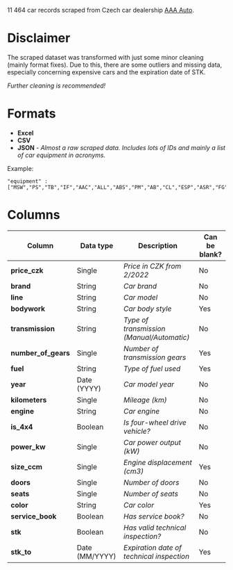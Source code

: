 11 464 car records scraped from Czech car dealership [AAA Auto](https://www.aaaauto.cz).

# Disclaimer

The scraped dataset was transformed with just some minor cleaning (mainly format fixes).
Due to this, there are some outliers and missing data, especially concerning expensive cars and the expiration date of STK. 

*Further cleaning is recommended!*

# Formats
* **Excel**
* **CSV**
* **JSON** - *Almost a raw scraped data. Includes lots of IDs and mainly a list of car equipment in acronyms.*

Example:
```
"equipment" : ["MSW","PS","TB","IF","AAC","ALL","ABS","PM","AB","CL","ESP","ASR","FG","ST","PW","COMP","XXX"]
```
# Columns

| Column | Data type | Description | Can be blank? |
| ------------- | ------------- |------------- |------------- |
| **price_czk**	| Single | *Price in CZK from 2/2022* | No |
| **brand**	| String | *Car brand* | No |
| **line**	| String | *Car model* | No |
| **bodywork**	| String | *Car body style*	| Yes |
| **transmission**	| String | *Type of transmission (Manual/Automatic)* | No |
| **number_of_gears**	| Single | *Number of transmission gears*	| Yes |
| **fuel**	| String | *Type of fuel used* | Yes |
| **year**	| Date (YYYY) | *Car model year* | No |
| **kilometers**	| Single | *Mileage (km)* | No | No | No |
| **engine**	| String | *Car engine*| No | No |
| **is_4x4**	| Boolean | *Is four-wheel drive vehicle?* | No |
| **power_kw**	| Single | *Car power output (kW)* | No |
| **size_ccm**	| Single | *Engine displacement (cm3)* | Yes |
| **doors**	| Single | *Number of doors* | No |
| **seats**	| Single | *Number of seats* | No |
| **color**	| String | *Car color* | Yes |
| **service_book** | Boolean | *Has service book?* | No |
| **stk**	| Boolean | *Has valid technical inspection?* | No |
| **stk_to**	| Date (MM/YYYY) | *Expiration date of technical inspection* | Yes |
